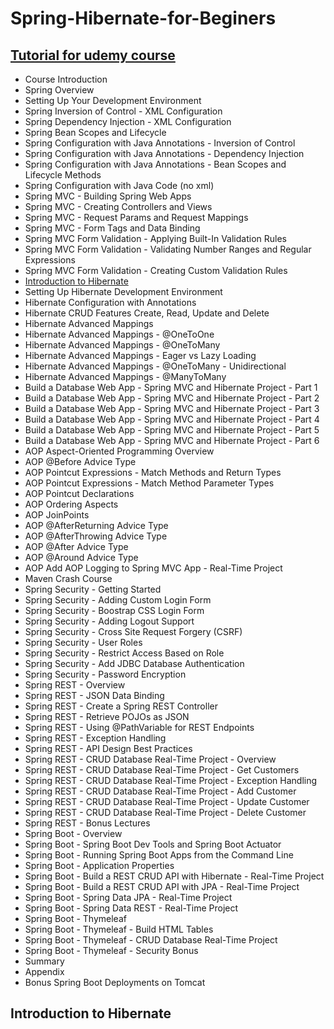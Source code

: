 # Spring-Hibernate-for-Beginers
## [Tutorial for udemy course](https://www.udemy.com/course/spring-hibernate-tutorial/)
* Course Introduction
* Spring Overview
* Setting Up Your Development Environment
* Spring Inversion of Control - XML Configuration
* Spring Dependency Injection - XML Configuration
* Spring Bean Scopes and Lifecycle
* Spring Configuration with Java Annotations - Inversion of Control
* Spring Configuration with Java Annotations - Dependency Injection
* Spring Configuration with Java Annotations - Bean Scopes and Lifecycle Methods
* Spring Configuration with Java Code (no xml)
* Spring MVC - Building Spring Web Apps
* Spring MVC - Creating Controllers and Views
* Spring MVC - Request Params and Request Mappings
* Spring MVC - Form Tags and Data Binding
* Spring MVC Form Validation - Applying Built-In Validation Rules
* Spring MVC Form Validation - Validating Number Ranges and Regular Expressions
* Spring MVC Form Validation - Creating Custom Validation Rules
* [Introduction to Hibernate](Introduction-to-Hibernate)
* Setting Up Hibernate Development Environment
* Hibernate Configuration with Annotations
* Hibernate CRUD Features Create, Read, Update and Delete
* Hibernate Advanced Mappings
* Hibernate Advanced Mappings - @OneToOne
* Hibernate Advanced Mappings - @OneToMany
* Hibernate Advanced Mappings - Eager vs Lazy Loading
* Hibernate Advanced Mappings - @OneToMany - Unidirectional
* Hibernate Advanced Mappings - @ManyToMany
* Build a Database Web App - Spring MVC and Hibernate Project - Part 1
* Build a Database Web App - Spring MVC and Hibernate Project - Part 2
* Build a Database Web App - Spring MVC and Hibernate Project - Part 3
* Build a Database Web App - Spring MVC and Hibernate Project - Part 4
* Build a Database Web App - Spring MVC and Hibernate Project - Part 5
* Build a Database Web App - Spring MVC and Hibernate Project - Part 6
* AOP Aspect-Oriented Programming Overview
* AOP @Before Advice Type
* AOP Pointcut Expressions - Match Methods and Return Types
* AOP Pointcut Expressions - Match Method Parameter Types
* AOP Pointcut Declarations
* AOP Ordering Aspects
* AOP JoinPoints
* AOP @AfterReturning Advice Type
* AOP @AfterThrowing Advice Type
* AOP @After Advice Type
* AOP @Around Advice Type
* AOP Add AOP Logging to Spring MVC App - Real-Time Project
* Maven Crash Course
* Spring Security - Getting Started
* Spring Security - Adding Custom Login Form
* Spring Security - Boostrap CSS Login Form
* Spring Security - Adding Logout Support
* Spring Security - Cross Site Request Forgery (CSRF)
* Spring Security - User Roles
* Spring Security - Restrict Access Based on Role
* Spring Security - Add JDBC Database Authentication
* Spring Security - Password Encryption
* Spring REST - Overview
* Spring REST - JSON Data Binding
* Spring REST - Create a Spring REST Controller
* Spring REST - Retrieve POJOs as JSON
* Spring REST - Using @PathVariable for REST Endpoints
* Spring REST - Exception Handling
* Spring REST - API Design Best Practices
* Spring REST - CRUD Database Real-Time Project - Overview
* Spring REST - CRUD Database Real-Time Project - Get Customers
* Spring REST - CRUD Database Real-Time Project - Exception Handling
* Spring REST - CRUD Database Real-Time Project - Add Customer
* Spring REST - CRUD Database Real-Time Project - Update Customer
* Spring REST - CRUD Database Real-Time Project - Delete Customer
* Spring REST - Bonus Lectures
* Spring Boot - Overview
* Spring Boot - Spring Boot Dev Tools and Spring Boot Actuator
* Spring Boot - Running Spring Boot Apps from the Command Line
* Spring Boot - Application Properties
* Spring Boot - Build a REST CRUD API with Hibernate - Real-Time Project
* Spring Boot - Build a REST CRUD API with JPA - Real-Time Project
* Spring Boot - Spring Data JPA - Real-Time Project
* Spring Boot - Spring Data REST - Real-Time Project
* Spring Boot - Thymeleaf
* Spring Boot - Thymeleaf - Build HTML Tables
* Spring Boot - Thymeleaf - CRUD Database Real-Time Project
* Spring Boot - Thymeleaf - Security Bonus
* Summary
* Appendix
* Bonus Spring Boot Deployments on Tomcat

## Introduction to Hibernate